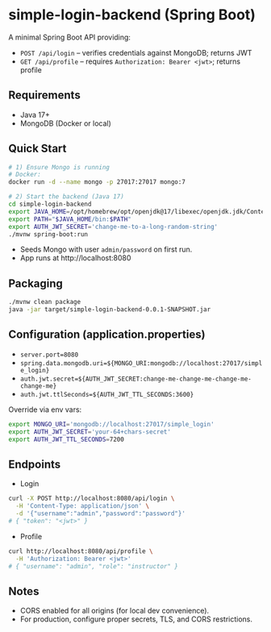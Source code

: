 # simple-login-backend (Spring Boot)

A minimal Spring Boot API providing:
- `POST /api/login` – verifies credentials against MongoDB; returns JWT
- `GET /api/profile` – requires `Authorization: Bearer <jwt>`; returns profile

## Requirements
- Java 17+
- MongoDB (Docker or local)

## Quick Start
```bash
# 1) Ensure Mongo is running
# Docker:
docker run -d --name mongo -p 27017:27017 mongo:7

# 2) Start the backend (Java 17)
cd simple-login-backend
export JAVA_HOME=/opt/homebrew/opt/openjdk@17/libexec/openjdk.jdk/Contents/Home
export PATH="$JAVA_HOME/bin:$PATH"
export AUTH_JWT_SECRET='change-me-to-a-long-random-string'
./mvnw spring-boot:run
```
- Seeds Mongo with user `admin/password` on first run.
- App runs at http://localhost:8080

## Packaging
```bash
./mvnw clean package
java -jar target/simple-login-backend-0.0.1-SNAPSHOT.jar
```

## Configuration (application.properties)
- `server.port=8080`
- `spring.data.mongodb.uri=${MONGO_URI:mongodb://localhost:27017/simple_login}`
- `auth.jwt.secret=${AUTH_JWT_SECRET:change-me-change-me-change-me-change-me}`
- `auth.jwt.ttlSeconds=${AUTH_JWT_TTL_SECONDS:3600}`

Override via env vars:
```bash
export MONGO_URI='mongodb://localhost:27017/simple_login'
export AUTH_JWT_SECRET='your-64+chars-secret'
export AUTH_JWT_TTL_SECONDS=7200
```

## Endpoints
- Login
```bash
curl -X POST http://localhost:8080/api/login \
  -H 'Content-Type: application/json' \
  -d '{"username":"admin","password":"password"}'
# { "token": "<jwt>" }
```
- Profile
```bash
curl http://localhost:8080/api/profile \
  -H 'Authorization: Bearer <jwt>'
# { "username": "admin", "role": "instructor" }
```

## Notes
- CORS enabled for all origins (for local dev convenience).
- For production, configure proper secrets, TLS, and CORS restrictions.

